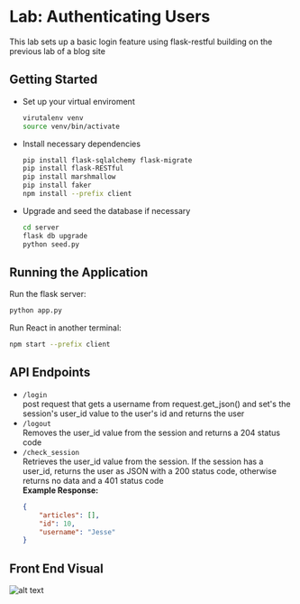 # Lab: Authenticating Users
This lab sets up a basic login feature using flask-restful building on the previous lab of a blog site 

## Getting Started
* Set up your virtual enviroment
  ```bash
  virutalenv venv
  source venv/bin/activate
  ```
* Install necessary dependencies
  ```bash
  pip install flask-sqlalchemy flask-migrate
  pip install flask-RESTful
  pip install marshmallow
  pip install faker
  npm install --prefix client
  ```
* Upgrade and seed the database if necessary
  ```bash
  cd server
  flask db upgrade
  python seed.py
  ```

## Running the Application
Run the flask server: <br>
```bash
python app.py
```
Run React in another terminal:
```bash
npm start --prefix client
```

## API Endpoints
* `/login` <br>
post request that gets a username from request.get_json() and set's the session's user_id value to the user's id and returns the user
* `/logout` <br>
Removes the user_id value from the session and returns a 204 status code
* `/check_session` <br>
Retrieves the user_id value from the session. If the session has a user_id, returns the user as JSON with a 200 status code, otherwise returns no data and a 401 status code <br>
**Example Response:**
  ```JSON
  {
      "articles": [],
      "id": 10,
      "username": "Jesse"
  }
  ```

## Front End Visual
![alt text](<Screenshot 2025-07-28 at 1.20.50 PM.png>)